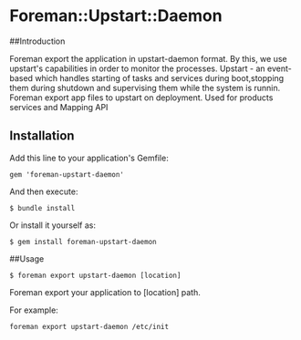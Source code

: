 # Foreman::Upstart::Daemon

##Introduction

Foreman export the application in upstart-daemon format.
By this, we use upstart's capabilities in order to monitor the processes.
Upstart - an event-based which handles starting of tasks and services during boot,stopping them during shutdown and supervising them while the system is runnin. Foreman export app files to upstart on deployment. Used for products services and Mapping API

## Installation

Add this line to your application's Gemfile:

    gem 'foreman-upstart-daemon'

And then execute:

    $ bundle install

Or install it yourself as:

    $ gem install foreman-upstart-daemon

##Usage

    $ foreman export upstart-daemon [location]

Foreman export your application to [location] path.

For example:

    foreman export upstart-daemon /etc/init